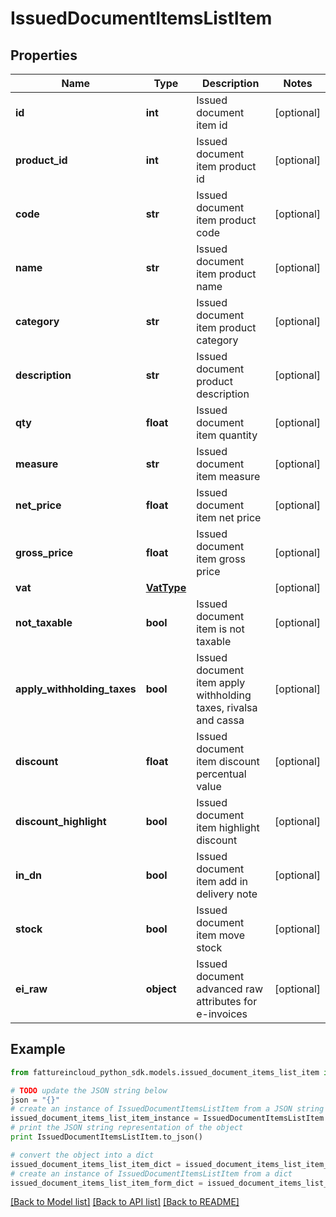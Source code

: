 # IssuedDocumentItemsListItem


## Properties

Name | Type | Description | Notes
------------ | ------------- | ------------- | -------------
**id** | **int** | Issued document item id | [optional] 
**product_id** | **int** | Issued document item product id | [optional] 
**code** | **str** | Issued document item product code | [optional] 
**name** | **str** | Issued document item product name | [optional] 
**category** | **str** | Issued document item product category | [optional] 
**description** | **str** | Issued document product description | [optional] 
**qty** | **float** | Issued document item quantity | [optional] 
**measure** | **str** | Issued document item measure | [optional] 
**net_price** | **float** | Issued document item net price | [optional] 
**gross_price** | **float** | Issued document item gross price | [optional] 
**vat** | [**VatType**](VatType.md) |  | [optional] 
**not_taxable** | **bool** | Issued document item is not taxable | [optional] 
**apply_withholding_taxes** | **bool** | Issued document item apply withholding taxes, rivalsa and cassa | [optional] 
**discount** | **float** | Issued document item discount percentual value | [optional] 
**discount_highlight** | **bool** | Issued document item highlight discount | [optional] 
**in_dn** | **bool** | Issued document item add in delivery note | [optional] 
**stock** | **bool** | Issued document item move stock | [optional] 
**ei_raw** | **object** | Issued document advanced raw attributes for e-invoices | [optional] 

## Example

```python
from fattureincloud_python_sdk.models.issued_document_items_list_item import IssuedDocumentItemsListItem

# TODO update the JSON string below
json = "{}"
# create an instance of IssuedDocumentItemsListItem from a JSON string
issued_document_items_list_item_instance = IssuedDocumentItemsListItem.from_json(json)
# print the JSON string representation of the object
print IssuedDocumentItemsListItem.to_json()

# convert the object into a dict
issued_document_items_list_item_dict = issued_document_items_list_item_instance.to_dict()
# create an instance of IssuedDocumentItemsListItem from a dict
issued_document_items_list_item_form_dict = issued_document_items_list_item.from_dict(issued_document_items_list_item_dict)
```
[[Back to Model list]](../README.md#documentation-for-models) [[Back to API list]](../README.md#documentation-for-api-endpoints) [[Back to README]](../README.md)


